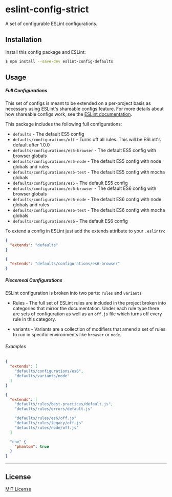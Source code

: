 # eslint-config-strict

A set of configurable ESLint configurations.

## Installation

Install this config package and ESLint:

```bash
$ npm install --save-dev eslint-config-defaults
```

## Usage

##### Full Configurations

This set of configs is meant to be extended on a per-project basis as necessary using ESLint's
shareable configs feature. For more details about how shareable configs work, see the
[ESLint documentation](http://eslint.org/docs/developer-guide/shareable-configs).

This package includes the following full configurations:

- `defaults` - The default ES5 config
- `defaults/configurations/off` - Turns off all rules. This will be ESLint's default after 1.0.0
- `defaults/configurations/es5-browser` - The default ES5 config with browser globals
- `defaults/configurations/es5-node` - The default ES5 config with node globals and rules
- `defaults/configurations/es5-test` - The default ES5 config with mocha globals
- `defaults/configurations/es5` - The default ES5 config
- `defaults/configurations/es6-browser` - The default ES6 config with browser globals
- `defaults/configurations/es6-node` - The default ES6 config with node globals and rules
- `defaults/configurations/es6-test` - The default ES6 config with mocha globals
- `defaults/configurations/es6` - The default ES6 config

To extend a config in ESLint just add the extends attribute to your `.eslintrc`

```json
{
  "extends": "defaults"
}
```

```json
{
  "extends": "defaults/configurations/es6-browser"
}
```

##### Piecemeal Configurations

ESLint configuration is broken into two parts: `rules` and `variants`

* Rules - The full set of ESLint rules are included in the project broken into categories that
mirror the documentation. Under each rule type there are sets of configuration as well as an
`off.js` file which turns off every rule in this category.

* variants - Variants are a collection of modifiers that amend a set of rules to run in specific
 environments like `browser` or `node`.

###### Examples

```json
{
  "extends": [
    "defaults/configurations/es6",
    "defaults/variants/node"
  ]
}
```

```json
{
  "extends": [
    "defaults/rules/best-practices/default.js",
    "defaults/rules/errors/default.js"

    "defaults/rules/es6/off.js"
    "defaults/rules/legacy/off.js"
    "defaults/rules/node/off.js"
  ]

  "env" {
    "phantom": true
  }
}
```

***

## License

[MIT License](http://opensource.org/licenses/MIT)
